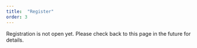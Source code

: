 ```yaml
---
title:  "Register"
order: 3
---
```


Registration is not open yet. Please check back to this page in the future for details.
